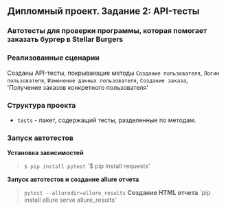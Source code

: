 ## Дипломный проект. Задание 2: API-тесты

### Автотесты для проверки программы, которая помогает заказать бургер в Stellar Burgers

### Реализованные сценарии

Созданы API-тесты, покрывающие методы `Создание пользователя`, `Логин пользователя`, `Изменение данных пользователя`, 
`Создание заказа`, 'Получение заказов конкретного пользователя'


### Структура проекта

- `tests` - пакет, содержащий тесты, разделенные по методам.

### Запуск автотестов

**Установка зависимостей**

> `$ pip install pytest`
> `$ pip install requests'

**Запуск автотестов и создание allure отчета**

>  `pytest --alluredir=allure_results`
**Создание HTML отчета** 
> `pip install allure serve allure_results'